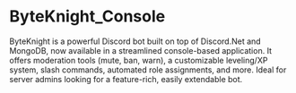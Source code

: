 # ByteKnight_Console
ByteKnight is a powerful Discord bot built on top of Discord.Net and MongoDB, now available in a streamlined console-based application. It offers moderation tools (mute, ban, warn), a customizable leveling/XP system, slash commands, automated role assignments, and more. Ideal for server admins looking for a feature-rich, easily extendable bot.
